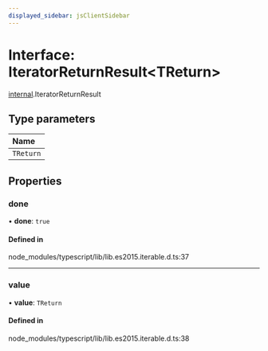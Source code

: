 ```yaml
---
displayed_sidebar: jsClientSidebar
---
```


# Interface: IteratorReturnResult<TReturn\>

[internal](../modules/internal.md).IteratorReturnResult

## Type parameters

| Name |
| :------ |
| `TReturn` |

## Properties

### done

• **done**: ``true``

#### Defined in

node_modules/typescript/lib/lib.es2015.iterable.d.ts:37

___

### value

• **value**: `TReturn`

#### Defined in

node_modules/typescript/lib/lib.es2015.iterable.d.ts:38
